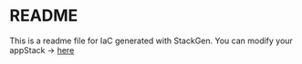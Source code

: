 # README
This is a readme file for IaC generated with StackGen.
You can modify your appStack -> [here](http://main.dev.stackgen.com/appstacks/1fcd04f5-1cf0-4ba3-939b-e9c858848efe)
